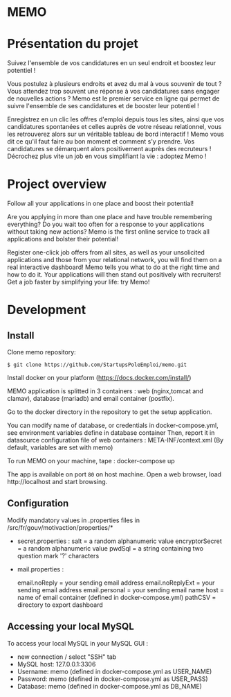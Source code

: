 
# MEMO


# Présentation du projet

Suivez l'ensemble de vos candidatures en un seul endroit et boostez leur potentiel !

Vous postulez à plusieurs endroits et avez du mal à vous souvenir de tout ?
Vous attendez trop souvent une réponse à vos candidatures sans engager de nouvelles actions ?
Memo est le premier service en ligne qui permet de suivre l'ensemble de ses candidatures et de booster leur potentiel !

Enregistrez en un clic les offres d'emploi depuis tous les sites, ainsi que vos candidatures spontanées et celles auprès de votre réseau relationnel, vous les retrouverez alors sur un véritable tableau de bord interactif !
Memo vous dit ce qu'il faut faire au bon moment et comment s'y prendre. Vos candidatures se démarquent alors positivement auprès des recruteurs ! Décrochez plus vite un job en vous simplifiant la vie : adoptez Memo !

# Project overview

Follow all your applications in one place and boost their potential!

Are you applying in more than one place and have trouble remembering everything?
Do you wait too often for a response to your applications without taking new actions?
Memo is the first online service to track all applications and bolster their potential!

Register one-click job offers from all sites, as well as your unsolicited applications and those from your relational network, you will find them on a real interactive dashboard!
Memo tells you what to do at the right time and how to do it. Your applications will then stand out positively with recruiters! Get a job faster by simplifying your life: try Memo!

# Development

## Install

Clone memo repository:

    $ git clone https://github.com/StartupsPoleEmploi/memo.git

Install docker on your platform (https://docs.docker.com/install/)

MEMO application is splitted in 3 containers : web (nginx,tomcat and clamav), database (mariadb) and email container (postfix).

Go to the docker directory in the repository to get the setup application. 

You can modify name of database, or credentials in docker-compose.yml, see environment variables define in database container
Then, report it in datasource configuration file of web containers : META-INF/context.xml
(By default, variables are set with memo)

To run MEMO on your machine, tape : docker-compose up 

The app is available on port `80` on host machine. Open a web browser, load
http://localhost and start browsing.

## Configuration

Modify mandatory values in .properties files in /src/fr/gouv/motivaction/properties/*

- secret.properties : 
    salt = a random alphanumeric value 
    encryptorSecret = a random alphanumeric value
    pwdSql = a string containing two question mark '?' characters
   

- mail.properties :

    email.noReply = your sending email address
    email.noReplyExt = your sending email address
    email.personal = your sending email name
    host = name of email container (defined in docker-compose.yml)
    pathCSV = directory to export dashboard
 
 
## Accessing your local MySQL

To access your local MySQL in your MySQL GUI :

- new connection / select "SSH" tab
- MySQL host: 127.0.0.1:3306
- Username: memo (defined in docker-compose.yml as USER_NAME)
- Password: memo (defined in docker-compose.yml as USER_PASS)
- Database: memo (defined in docker-compose.yml as DB_NAME)

